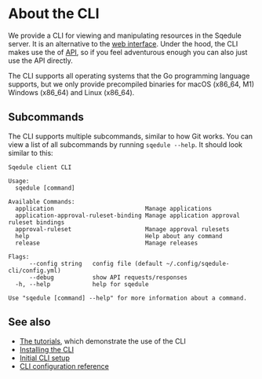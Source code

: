 # About the CLI

We provide a CLI for viewing and manipulating resources in the Sqedule server. It is an alternative to the [web interface](web-interface.md). Under the hood, the CLI makes use the of [API](api.md), so if you feel adventurous enough you can also just use the API directly.

The CLI supports all operating systems that the Go programming language supports, but we only provide precompiled binaries for macOS (x86\_64, M1) Windows (x86\_64) and Linux (x86\_64).

## Subcommands

The CLI supports multiple subcommands, similar to how Git works. You can view a list of all subcommands by running `sqedule --help`. It should look similar to this:

~~~
Sqedule client CLI

Usage:
  sqedule [command]

Available Commands:
  application                          Manage applications
  application-approval-ruleset-binding Manage application approval ruleset bindings
  approval-ruleset                     Manage approval rulesets
  help                                 Help about any command
  release                              Manage releases

Flags:
      --config string   config file (default ~/.config/sqedule-cli/config.yml)
      --debug           show API requests/responses
  -h, --help            help for sqedule

Use "sqedule [command] --help" for more information about a command.
~~~

## See also

 * [The tutorials](../tutorials/release-logging.md), which demonstrate the use of the CLI
 * [Installing the CLI](../tasks/install-cli.md)
 * [Initial CLI setup](../tasks/initial-cli-setup.md)
 * [CLI configuration reference](../references/cli-config.md)
